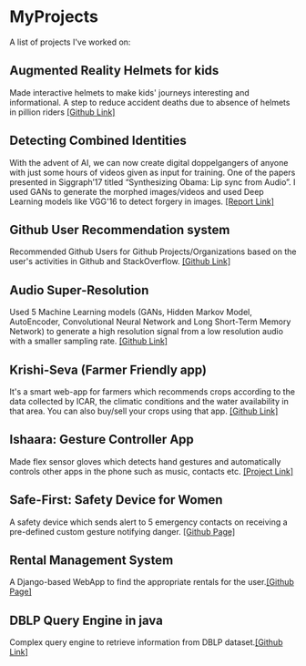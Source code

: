 # MyProjects
A list of projects I've worked on:


## Augmented Reality Helmets for kids 
Made interactive helmets to make kids' journeys interesting and informational. A step to reduce accident deaths due to absence of helmets in pillion riders [[Github Link]](https://github.com/aksh98/ARHelmetForKids)

## Detecting Combined Identities 
With the advent of AI, we can now create digital doppelgangers of anyone with just some hours of videos given as input for training. One of the papers presented in Siggraph’17 titled “Synthesizing Obama: Lip sync from Audio”.
I used GANs to generate the morphed images/videos and used Deep Learning models like VGG'16 to detect forgery in images. [[Report Link]](https://github.com/aksh98/BiometricsProject/blob/master/Project\%20Report.pdf)

## Github User Recommendation system 
Recommended Github Users for Github Projects/Organizations based on the user's activities in Github and StackOverflow.
[[Github Link]](https://github.com/aksh98/Github_StackOverflow_Recommendation) 

## Audio Super-Resolution 
Used 5 Machine Learning models (GANs, Hidden Markov Model, AutoEncoder, Convolutional Neural Network and Long Short-Term Memory Network) to generate a high resolution signal from a low resolution audio with a smaller sampling rate. [[Github Link]](https://github.com/aksh98/Audio_super_Resolution)

## Krishi-Seva (Farmer Friendly app)
It's a smart web-app for farmers which recommends crops according to the data collected by ICAR, the climatic conditions and the water availability in that area. You can also buy/sell your crops using that app. [[Github Link]](https://github.com/aksh98/Krishi-Seva)

## Ishaara: Gesture Controller App 
Made flex sensor gloves which detects hand gestures and automatically controls other apps in the phone such as music, contacts etc. [[Project Link]](http://iedprojects2016.blogspot.com/2016/05/title-gesture-based-communication.html?+view=sidebar)

## Safe-First: Safety Device for Women 
A safety device which sends alert to 5 emergency contacts on receiving a pre-defined custom gesture notifying danger.
[[Github Page]](https://aksh98.github.io/SafeFirst/)

## Rental Management System 
A Django-based WebApp to find the appropriate rentals for the user.[[Github Page]](https://github.com/aksh98/Rental_Management_System)

## DBLP Query Engine in java
Complex query engine to retrieve information from DBLP dataset.[[Github Link]](https://github.com/aksh98/DBLP-Query-Engine/)
